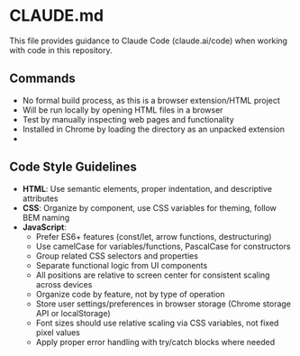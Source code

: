# CLAUDE.md

This file provides guidance to Claude Code (claude.ai/code) when working with code in this repository.

## Commands
- No formal build process, as this is a browser extension/HTML project
- Will be run locally by opening HTML files in a browser
- Test by manually inspecting web pages and functionality
- Installed in Chrome by loading the directory as an unpacked extension
- 

## Code Style Guidelines
- **HTML**: Use semantic elements, proper indentation, and descriptive attributes
- **CSS**: Organize by component, use CSS variables for theming, follow BEM naming
- **JavaScript**: 
  - Prefer ES6+ features (const/let, arrow functions, destructuring)
  - Use camelCase for variables/functions, PascalCase for constructors
  - Group related CSS selectors and properties
  - Separate functional logic from UI components
  - All positions are relative to screen center for consistent scaling across devices
  - Organize code by feature, not by type of operation
  - Store user settings/preferences in browser storage (Chrome storage API or localStorage)
  - Font sizes should use relative scaling via CSS variables, not fixed pixel values
  - Apply proper error handling with try/catch blocks where needed
